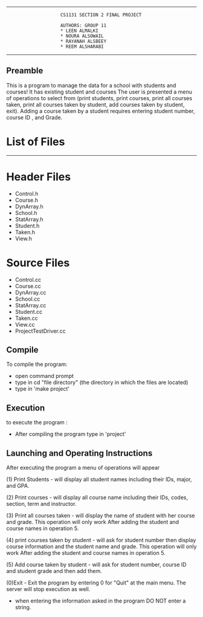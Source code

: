 *******************************************************************************

                        CS1131 SECTION 2 FINAL PROJECT

                        AUTHORS: GROUP 11
                        * LEEN ALMALKI 
                        * NOURA ALSOWAIL
                        * RAYANAH ALSBEEY
                        * REEM ALSHARABI

*******************************************************************************



Preamble
-------------------------------------------------------------------------------

This is a program to manage the data for a school with students and courses! It has existing student and courses The user is
presented a menu of operations to select from  (print students, print courses,
print all courses taken, print all courses taken by student, add courses taken
by student, exit). Adding a course taken by a student  requires entering
student number, course ID , and Grade.


# List of Files
--------------------------------------------------------------------------------

# Header Files

* Control.h
* Course.h
* DynArray.h
* School.h
* StatArray.h
* Student.h
* Taken.h
* View.h

# Source Files

* Control.cc
* Course.cc
* DynArray.cc
* School.cc
* StatArray.cc
* Student.cc
* Taken.cc
* View.cc
* ProjectTestDriver.cc




Compile                                   
------------------------------------------------------------------------------

To compile the  program:
* open command prompt
* type in cd "file directory" (the directory in which the files are located)
* type in 'make project'


Execution
-------------------------------------------------------------------------------

to execute the program :
* After compiling the program type in 'project'





Launching and Operating Instructions
-------------------------------------------------------------------------------

After executing the program a menu of operations will appear

(1) Print Students  - will display all student names including their IDs, major,
                      and GPA.

(2) Print courses - will display all course name including their IDs, codes,
                    section, term and instructor.

(3) Print all courses taken - will display the name of student with her course
                              and grade. This operation will only work After
                              adding the student and course names in operation 5.

(4) print courses taken by student - will ask for student number then display
                                     course information and the student name and
                                     grade. This operation will only work After
                                     adding the student and course names in
                                     operation 5.

(5) Add course taken by student -    will ask for student number, course ID and
                                     student grade and then add them.

(0)Exit - Exit the program by entering 0 for "Quit" at the main menu. The server
          will stop execution as well.

* when entering the information asked in the program DO NOT enter a string.

